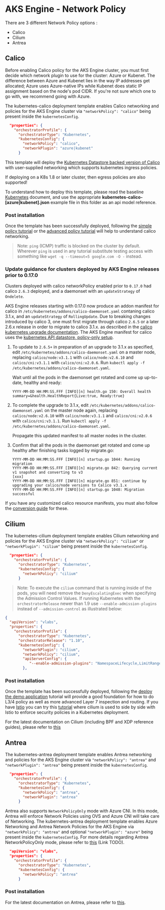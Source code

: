 # AKS Engine - Network Policy

There are 3 different Network Policy options :

- Calico
- Cilium
- Antrea

## Calico

Before enabling Calico policy for the AKS Engine cluster, you must first decide which network plugin to use for the cluster: Azure or Kubenet.
The difference between Azure and Kubenet lies in the way IP addresses get allocated; Azure uses Azure-native IPs while Kubenet does static IP assignment based on the node's pod CIDR.
If you're not sure which one to go with, we recommend going with Azure.

The kubernetes-calico deployment template enables Calico networking and policies for the AKS Engine cluster via `"networkPolicy": "calico"` being present inside the `kubernetesConfig`.

```json
  "properties": {
    "orchestratorProfile": {
      "orchestratorType": "Kubernetes",
      "kubernetesConfig": {
        "networkPolicy": "calico",
        "networkPlugin": "azure|kubenet"
      }
```

This template will deploy the [Kubernetes Datastore backed version of Calico](https://docs.projectcalico.org/v3.3/getting-started/kubernetes/installation/other) with user-supplied networking which supports kubernetes ingress policies.

If deploying on a K8s 1.8 or later cluster, then egress policies are also supported!

To understand how to deploy this template, please read the baseline [Kubernetes](../../docs/tutorials/deploy.md) document, and use the appropriate **kubernetes-calico-[azure|kubenet].json** example file in this folder as an api model reference.

### Post installation

Once the template has been successfully deployed, following the [simple policy tutorial](https://docs.projectcalico.org/v3.1/getting-started/kubernetes/tutorials/simple-policy) or the [advanced policy tutorial](https://docs.projectcalico.org/v3.1/getting-started/kubernetes/tutorials/advanced-policy) will help to understand calico networking.

> Note: `ping` (ICMP) traffic is blocked on the cluster by default.  Wherever `ping` is used in any tutorial substitute testing access with something like `wget -q --timeout=5 google.com -O -` instead.

### Update guidance for clusters deployed by AKS Engine releases prior to 0.17.0
Clusters deployed with calico networkPolicy enabled prior to `0.17.0` had calico `2.6.3` deployed, and a daemonset with an `updateStrategy` of `Ondelete`.

AKS Engine releases starting with 0.17.0 now produce an addon manifest for calico in `/etc/kubernetes/addons/calico-daemonset.yaml` contaning calico 3.1.x, and an `updateStrategy` of `RollingUpdate`. Due to breaking changes introduced by calico 3, one must first migrate through calico `2.6.5` or a later 2.6.x release in order to migrate to calico 3.1.x. as described in the [calico kubernetes upgrade documentation](https://docs.projectcalico.org/v3.1/getting-started/kubernetes/upgrade/). The AKS Engine manifest for calico uses the [kubernetes API datastore, policy-only setup](https://docs.projectcalico.org/v3.1/getting-started/kubernetes/upgrade/upgrade#upgrading-an-installation-that-uses-the-kubernetes-api-datastore).

1. To update to `2.6.5+` in preparation of an upgrade to 3.1.x as specified, edit `/etc/kubernetes/addons/calico-daemonset.yaml` on a master node, replacing `calico/node:v3.1.1` with `calico/node:v2.6.10` and `calico/cni:v3.1.1` with `calico/cni:v2.0.6`. Run `kubectl apply -f /etc/kubernetes/addons/calico-daemonset.yaml`.

    Wait until all the pods in the daemonset get rotated and come up up-to-date, healthy and ready:

    `YYYY-MM-DD HH:MM:SS.FFF [INFO][n] health.go 150: Overall health summary=&health.HealthReport{Live:true, Ready:true}`

2. To complete the upgrade to 3.1.x, edit `/etc/kubernetes/addons/calico-daemonset.yaml` on the master node again, replacing `calico/node:v2.6.10` with `calico/node:v3.1.1` and `calico/cni:v2.0.6` with `calico/cni:v3.1.1`. Run `kubectl apply -f /etc/kubernetes/addons/calico-daemonset.yaml`.

    Propagate this updated manifest to all master nodes in the cluster.

3. Confirm that all the pods in the daemonset get rotated and come up healthy after finishing tasks logged by migrate.go:

    ```
    YYYY-MM-DD HH:MM:SS.FFF [INFO][n] startup.go 1044: Running migration
    YYYY-MM-DD HH:MM:SS.FFF [INFO][n] migrate.go 842: Querying current v1 snapshot and converting to v3
    [xxx]
    YYYY-MM-DD HH:MM:SS.FFF [INFO][n] migrate.go 851: continue by upgrading your calico/node versions to Calico v3.1.x
    YYYY-MM-DD HH:MM:SS.FFF [INFO][n] startup.go 1048: Migration successful
    ```

If you have any customized calico resource manifests, you must also follow the [conversion guide](https://docs.projectcalico.org/v3.0/getting-started/kubernetes/upgrade/convert) for these.

## Cilium

The kubernetes-cilium deployment template enables Cilium networking and policies for the AKS Engine cluster via `"networkPolicy": "cilium"` or `"networkPlugin": "cilium"` being present inside the `kubernetesConfig`.

```json
  "properties": {
    "orchestratorProfile": {
      "orchestratorType": "Kubernetes",
      "kubernetesConfig": {
        "networkPolicy": "cilium"
      }
```

> Note:  To execute the `cilium` command that is running inside of the pods, you will need remove the `DenyEscalatingExec` when specifying the Admission Control Values.  If running Kubernetes with the `orchestratorRelease` newer than 1.9 use `--enable-admission-plugins` instead of `--admission-control` as illustrated below:

```json
{
  "apiVersion": "vlabs",
  "properties": {
    "orchestratorProfile": {
      "orchestratorType": "Kubernetes",
      "orchestratorRelease": "1.10",
      "kubernetesConfig": {
        "networkPlugin": "cilium",
        "networkPolicy": "cilium",
        "apiServerConfig": {
           "--enable-admission-plugins": "NamespaceLifecycle,LimitRanger,ServiceAccount,DefaultStorageClass,DefaultTolerationSeconds,MutatingAdmissionWebhook,ValidatingAdmissionWebhook,ResourceQuota,AlwaysPullImages"
        },
```

### Post installation

Once the template has been successfully deployed, following the [deploy the demo application](http://cilium.readthedocs.io/en/latest/gettingstarted/minikube/#step-2-deploy-the-demo-application) tutorial will provide a good foundation for how to do L3/4 policy as well as more advanced Layer 7 inspection and routing. If you have [Istio](https://istio.io) you can try this [tutorial](http://cilium.readthedocs.io/en/latest/gettingstarted/istio/) where cilium is used to side by side with Istio to enforce security policies in a Kubernetes deployment.

For the latest documentation on Cilium (including BPF and XDP reference guides), please refer to [this](http://cilium.readthedocs.io/en/latest/)


## Antrea

The kubernetes-antrea deployment template enables Antrea networking and policies for the AKS Engine cluster via `"networkPolicy": "antrea"` and `"networkPlugin": "antrea"` being present inside the `kubernetesConfig`.


```json
  "properties": {
    "orchestratorProfile": {
      "orchestratorType": "Kubernetes",
      "kubernetesConfig": {
        "networkPolicy": "antrea",
        "networkPlugin": "antrea"
      }
```

Antrea also supports `NetworkPolicyOnly` mode with Azure CNI. In this mode, Antrea will enforce Network Policies using OVS and Azure CNI will take care of Networking. The kubernetes-antrea deployment template enables Azure Networking and Antrea Network Policies for the AKS Engine via `"networkPolicy": "antrea"` and optional `"networkPlugin": "azure"` being present inside the `kubernetesConfig`. For more details regarding Antrea NetworkPolicyOnly mode, please refer to [this]() (Link TODO).


```json
  "apiVersion": "vlabs",
  "properties": {
    "orchestratorProfile": {
      "orchestratorType": "Kubernetes",
      "kubernetesConfig": {
        "networkPolicy": "antrea"
      }
```

### Post installation

For the latest documentation on Antrea, please refer to [this](https://github.com/vmware-tanzu/antrea).
